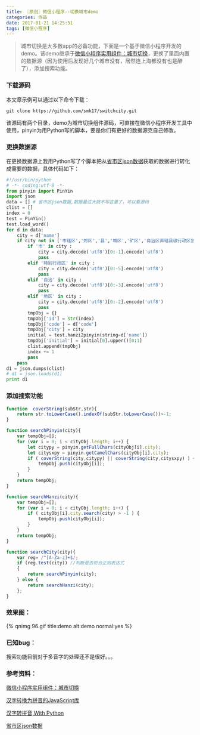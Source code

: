 ```yaml
---
title: 〖原创〗微信小程序--切换城市demo
categories: 作品
date: 2017-01-21 14:25:51
tags: [微信小程序]
---
```


> 城市切换是大多数app的必备功能，下面是一个基于微信小程序开发的demo。该demo继承于[微信小程序实用组件：城市切换](http://www.wxapp-union.com/thread-1644-1-1.html)，更换了里面内置的数据源（因为使用后发现好几个城市没有，居然连上海都没有也是醉了），添加搜索功能。


### 下载源码

本文章示例可以通过以下命令下载：<!--more-->

~~~ shell
git clone https://github.com/smk17/switchcity.git
~~~
该源码有两个目录，demo为城市切换组件源码，可直接在微信小程序开发工具中使用，pinyin为用Python写的脚本，要是你们有更好的数据源克自己修改。

### 更换数据源

在更换数据源上我用Python写了个脚本把从[省市区json数据](https://www.oschina.net/code/snippet_149862_53831)获取的数据进行转化成需要的数据，具体代码如下：

~~~ Python
#!/usr/bin/python
# -*- coding:utf-8 -*-
from pinyin import PinYin
import json
data = [] # 省市区json数据,数据量过大就不写这里了，可以看源码
clist = []
index = 0
test = PinYin()
test.load_word()
for d in data:
	city = d['name']
	if city not in ['市辖区','郊区','县','城区','矿区','自治区直辖县级行政区划'] and '省' not in city and d['level'] < 3 :
		if '市' in city :
			city = city.decode('utf8')[0:-1].encode('utf8')
			pass
		elif '特别行政区' in city :
			city = city.decode('utf8')[0:-5].encode('utf8')
			pass
		elif '自治' in city :
			city = city.decode('utf8')[0:-3].encode('utf8')
			pass
		elif '地区' in city :
			city = city.decode('utf8')[0:-2].encode('utf8')
			pass
		tmpObj = {}
		tmpObj['id'] = str(index)
		tmpObj['code'] = d['code']
		tmpObj['city'] = city
		initial = test.hanzi2pinyin(string=d['name'])
		tmpObj['initial'] = initial[0].upper()[0:1]
		clist.append(tmpObj)
		index += 1
		pass
	pass
d1 = json.dumps(clist)
# d1 = json.loads(d1)
print d1
~~~

### 添加搜索功能

~~~ javascript
function  coverString(subStr,str){
	return str.toLowerCase().indexOf(subStr.toLowerCase())>-1;
}

function searchPinyin(city){
	var tempObj=[];
	for (var i = 0; i < cityObj.length; i++) {
		let citypy = pinyin.getFullChars(cityObj[i].city);
        let citysxpy = pinyin.getCamelChars(cityObj[i].city);
        if ( coverString(city,citypy) || coverString(city,citysxpy) ) {
            tempObj.push(cityObj[i]);
        }
    }
    return tempObj;
}

function searchHanzi(city){
	var tempObj=[];
	for (var i = 0; i < cityObj.length; i++) {
        if ( cityObj[i].city.search(city) > -1 ) {
            tempObj.push(cityObj[i]);
        }
    }
    return tempObj;
}

function searchCity(city){
	var reg= /^[A-Za-z]+$/;
	if (reg.test(city)) //判断是否符合正则表达式
	{
		return searchPinyin(city);
	} else {
		return searchHanzi(city);
	};
}
~~~

### 效果图：

{% qnimg 96.gif title:demo alt:demo normal:yes %}

### 已知bug：

搜索功能目前对于多音字的处理还不是很好。。。

### 参考资料：

[微信小程序实用组件：城市切换](http://www.wxapp-union.com/thread-1644-1-1.html)

[汉字转换为拼音的JavaScript库](https://my.oschina.net/tommyfok/blog/202412)

[汉字转拼音,With Python](https://github.com/cleverdeng/pinyin.py)

[省市区json数据](https://www.oschina.net/code/snippet_149862_53831)
